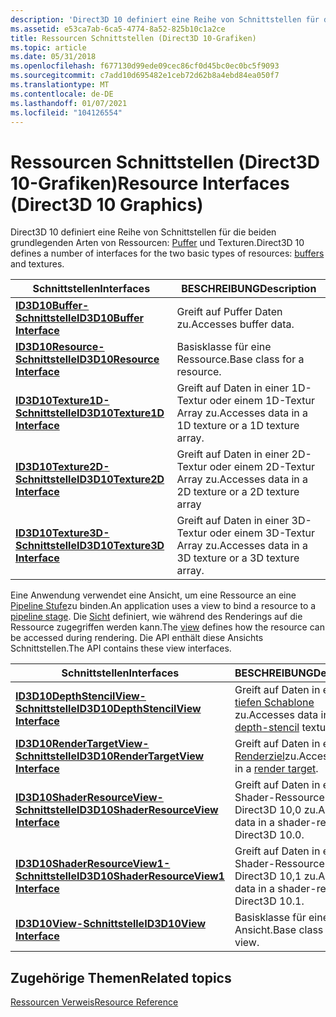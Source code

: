 ```yaml
---
description: 'Direct3D 10 definiert eine Reihe von Schnittstellen für die beiden grundlegenden Arten von Ressourcen: Puffer und Texturen.'
ms.assetid: e53ca7ab-6ca5-4774-8a52-825b10c1a2ce
title: Ressourcen Schnittstellen (Direct3D 10-Grafiken)
ms.topic: article
ms.date: 05/31/2018
ms.openlocfilehash: f677130d99ede09cec86cf0d45bc0ec0bc5f9093
ms.sourcegitcommit: c7add10d695482e1ceb72d62b8a4ebd84ea050f7
ms.translationtype: MT
ms.contentlocale: de-DE
ms.lasthandoff: 01/07/2021
ms.locfileid: "104126554"
---
```

# <a name="resource-interfaces-direct3d-10-graphics"></a><span data-ttu-id="a5526-103">Ressourcen Schnittstellen (Direct3D 10-Grafiken)</span><span class="sxs-lookup"><span data-stu-id="a5526-103">Resource Interfaces (Direct3D 10 Graphics)</span></span>

<span data-ttu-id="a5526-104">Direct3D 10 definiert eine Reihe von Schnittstellen für die beiden grundlegenden Arten von Ressourcen: [Puffer](d3d10-graphics-programming-guide-resources-types.md) und Texturen.</span><span class="sxs-lookup"><span data-stu-id="a5526-104">Direct3D 10 defines a number of interfaces for the two basic types of resources: [buffers](d3d10-graphics-programming-guide-resources-types.md) and textures.</span></span>



| <span data-ttu-id="a5526-105">Schnittstellen</span><span class="sxs-lookup"><span data-stu-id="a5526-105">Interfaces</span></span>                                           | <span data-ttu-id="a5526-106">BESCHREIBUNG</span><span class="sxs-lookup"><span data-stu-id="a5526-106">Description</span></span>                                          |
|------------------------------------------------------|------------------------------------------------------|
| [<span data-ttu-id="a5526-107">**ID3D10Buffer-Schnittstelle**</span><span class="sxs-lookup"><span data-stu-id="a5526-107">**ID3D10Buffer Interface**</span></span>](/windows/desktop/api/D3D10/nn-d3d10-id3d10buffer)       | <span data-ttu-id="a5526-108">Greift auf Puffer Daten zu.</span><span class="sxs-lookup"><span data-stu-id="a5526-108">Accesses buffer data.</span></span>                                |
| [<span data-ttu-id="a5526-109">**ID3D10Resource-Schnittstelle**</span><span class="sxs-lookup"><span data-stu-id="a5526-109">**ID3D10Resource Interface**</span></span>](/windows/desktop/api/D3D10/nn-d3d10-id3d10resource)   | <span data-ttu-id="a5526-110">Basisklasse für eine Ressource.</span><span class="sxs-lookup"><span data-stu-id="a5526-110">Base class for a resource.</span></span>                           |
| [<span data-ttu-id="a5526-111">**ID3D10Texture1D-Schnittstelle**</span><span class="sxs-lookup"><span data-stu-id="a5526-111">**ID3D10Texture1D Interface**</span></span>](/windows/desktop/api/D3D10/nn-d3d10-id3d10texture1d) | <span data-ttu-id="a5526-112">Greift auf Daten in einer 1D-Textur oder einem 1D-Textur Array zu.</span><span class="sxs-lookup"><span data-stu-id="a5526-112">Accesses data in a 1D texture or a 1D texture array.</span></span> |
| [<span data-ttu-id="a5526-113">**ID3D10Texture2D-Schnittstelle**</span><span class="sxs-lookup"><span data-stu-id="a5526-113">**ID3D10Texture2D Interface**</span></span>](/windows/desktop/api/D3D10/nn-d3d10-id3d10texture2d) | <span data-ttu-id="a5526-114">Greift auf Daten in einer 2D-Textur oder einem 2D-Textur Array zu.</span><span class="sxs-lookup"><span data-stu-id="a5526-114">Accesses data in a 2D texture or a 2D texture array</span></span>  |
| [<span data-ttu-id="a5526-115">**ID3D10Texture3D-Schnittstelle**</span><span class="sxs-lookup"><span data-stu-id="a5526-115">**ID3D10Texture3D Interface**</span></span>](/windows/desktop/api/D3D10/nn-d3d10-id3d10texture3d) | <span data-ttu-id="a5526-116">Greift auf Daten in einer 3D-Textur oder einem 3D-Textur Array zu.</span><span class="sxs-lookup"><span data-stu-id="a5526-116">Accesses data in a 3D texture or a 3D texture array.</span></span> |



 

<span data-ttu-id="a5526-117">Eine Anwendung verwendet eine Ansicht, um eine Ressource an eine [Pipeline Stufe](d3d10-graphics-programming-guide-pipeline-stages.md)zu binden.</span><span class="sxs-lookup"><span data-stu-id="a5526-117">An application uses a view to bind a resource to a [pipeline stage](d3d10-graphics-programming-guide-pipeline-stages.md).</span></span> <span data-ttu-id="a5526-118">Die [Sicht](d3d10-graphics-programming-guide-resources-access-views.md) definiert, wie während des Renderings auf die Ressource zugegriffen werden kann.</span><span class="sxs-lookup"><span data-stu-id="a5526-118">The [view](d3d10-graphics-programming-guide-resources-access-views.md) defines how the resource can be accessed during rendering.</span></span> <span data-ttu-id="a5526-119">Die API enthält diese Ansichts Schnittstellen.</span><span class="sxs-lookup"><span data-stu-id="a5526-119">The API contains these view interfaces.</span></span>



| <span data-ttu-id="a5526-120">Schnittstellen</span><span class="sxs-lookup"><span data-stu-id="a5526-120">Interfaces</span></span>                                                               | <span data-ttu-id="a5526-121">BESCHREIBUNG</span><span class="sxs-lookup"><span data-stu-id="a5526-121">Description</span></span>                                                                                                  |
|--------------------------------------------------------------------------|--------------------------------------------------------------------------------------------------------------|
| [<span data-ttu-id="a5526-122">**ID3D10DepthStencilView-Schnittstelle**</span><span class="sxs-lookup"><span data-stu-id="a5526-122">**ID3D10DepthStencilView Interface**</span></span>](/windows/desktop/api/D3D10/nn-d3d10-id3d10depthstencilview)       | <span data-ttu-id="a5526-123">Greift auf Daten in einer [tiefen Schablone](../direct3d11/d3d10-graphics-programming-guide-output-merger-stage.md) zu.</span><span class="sxs-lookup"><span data-stu-id="a5526-123">Accesses data in a [depth-stencil](../direct3d11/d3d10-graphics-programming-guide-output-merger-stage.md) texture.</span></span> |
| [<span data-ttu-id="a5526-124">**ID3D10RenderTargetView-Schnittstelle**</span><span class="sxs-lookup"><span data-stu-id="a5526-124">**ID3D10RenderTargetView Interface**</span></span>](/windows/desktop/api/D3D10/nn-d3d10-id3d10rendertargetview)       | <span data-ttu-id="a5526-125">Greift auf Daten in einem [Renderziel](d3d10-graphics-programming-guide-resources-creating-textures.md)zu.</span><span class="sxs-lookup"><span data-stu-id="a5526-125">Accesses data in a [render target](d3d10-graphics-programming-guide-resources-creating-textures.md).</span></span>        |
| [<span data-ttu-id="a5526-126">**ID3D10ShaderResourceView-Schnittstelle**</span><span class="sxs-lookup"><span data-stu-id="a5526-126">**ID3D10ShaderResourceView Interface**</span></span>](/windows/desktop/api/d3d10/nn-d3d10-id3d10shaderresourceview)   | <span data-ttu-id="a5526-127">Greift auf Daten in einer Shader-Ressource in Direct3D 10,0 zu.</span><span class="sxs-lookup"><span data-stu-id="a5526-127">Accesses data in a shader-resource in Direct3D 10.0.</span></span>                                                         |
| [<span data-ttu-id="a5526-128">**ID3D10ShaderResourceView1-Schnittstelle**</span><span class="sxs-lookup"><span data-stu-id="a5526-128">**ID3D10ShaderResourceView1 Interface**</span></span>](/windows/desktop/api/d3d10_1/nn-d3d10_1-id3d10shaderresourceview1) | <span data-ttu-id="a5526-129">Greift auf Daten in einer Shader-Ressource in Direct3D 10,1 zu.</span><span class="sxs-lookup"><span data-stu-id="a5526-129">Accesses data in a shader-resource in Direct3D 10.1.</span></span>                                                         |
| [<span data-ttu-id="a5526-130">**ID3D10View-Schnittstelle**</span><span class="sxs-lookup"><span data-stu-id="a5526-130">**ID3D10View Interface**</span></span>](/windows/desktop/api/D3D10/nn-d3d10-id3d10view)                               | <span data-ttu-id="a5526-131">Basisklasse für eine Ansicht.</span><span class="sxs-lookup"><span data-stu-id="a5526-131">Base class for a view.</span></span>                                                                                       |



 

## <a name="related-topics"></a><span data-ttu-id="a5526-132">Zugehörige Themen</span><span class="sxs-lookup"><span data-stu-id="a5526-132">Related topics</span></span>

<dl> <dt>

[<span data-ttu-id="a5526-133">Ressourcen Verweis</span><span class="sxs-lookup"><span data-stu-id="a5526-133">Resource Reference</span></span>](d3d10-graphics-reference-resource.md)
</dt> </dl>

 

 
